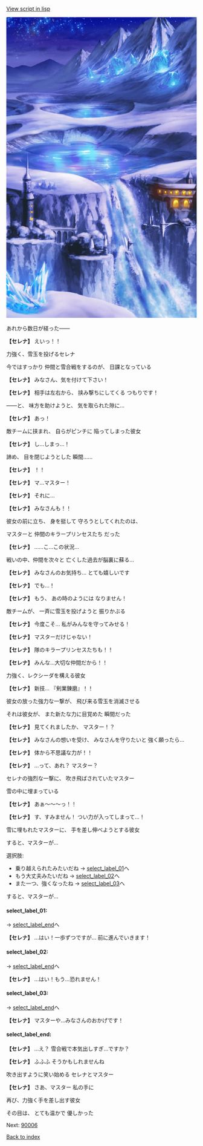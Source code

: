 [View script in lisp](../scripts/10171214.txt)

![highland_snow.png](../images/backgrounds/highland_snow.png)

あれから数日が経った――

**【セレナ】**
えいっ！！

力強く、雪玉を投げるセレナ

今ではすっかり
仲間と雪合戦をするのが、
日課となっている

**【セレナ】**
みなさん、気を付けて下さい！

**【セレナ】**
相手は左右から、
挟み撃ちにしてくる
つもりです！

――と、
味方を助けようと、
気を取られた隙に…

**【セレナ】**
あっ！

敵チームに挟まれ、
自らがピンチに
陥ってしまった彼女

**【セレナ】**
し…しまっ…！

諦め、
目を閉じようとした
瞬間……

**【セレナ】**
！！

**【セレナ】**
マ…マスター！

**【セレナ】**
それに…

**【セレナ】**
みなさんも！！

彼女の前に立ち、
身を挺して
守ろうとしてくれたのは、

マスターと
仲間のキラープリンセスたち
だった

**【セレナ】**
……こ…この状況…

戦いの中、仲間を次々と
亡くした過去が脳裏に蘇る…

**【セレナ】**
みなさんのお気持ち…
とても嬉しいです

**【セレナ】**
でも…！

**【セレナ】**
もう、
あの時のようには
なりません！

敵チームが、
一斉に雪玉を投げようと
振りかぶる

**【セレナ】**
今度こそ…
私がみんなを守ってみせる！

**【セレナ】**
マスターだけじゃない！

**【セレナ】**
隊のキラープリンセスたちも！！

**【セレナ】**
みんな…大切な仲間だから！！

力強く、レクシーダを構える彼女

**【セレナ】**
新技…
『剣業錬磨』！！

彼女の放った強力な一撃が、
飛び来る雪玉を消滅させる

それは彼女が、
また新たな力に目覚めた
瞬間だった

**【セレナ】**
見てくれましたか、
マスター！？

**【セレナ】**
みなさんの想いを受け、
みなさんを守りたいと
強く願ったら…

**【セレナ】**
体から不思議な力が！！

**【セレナ】**
…って、あれ？
マスター？

セレナの強烈な一撃に、
吹き飛ばされていたマスター

雪の中に埋まっている

**【セレナ】**
あぁ～～～っ！！

**【セレナ】**
す、すみません！
つい力が入ってしまって…！

雪に埋もれたマスターに、
手を差し伸べようとする彼女

すると、マスターが…

選択肢:
- 乗り越えられたみたいだね → [select_label_01](#select_label_01)へ
- もう大丈夫みたいだね → [select_label_02](#select_label_02)へ
- また一つ、強くなったね → [select_label_03](#select_label_03)へ

すると、マスターが…

#### select_label_01:
 → [select_label_end](#select_label_end)へ

**【セレナ】**
…はい！一歩ずつですが…
前に進んでいきます！

#### select_label_02:
 → [select_label_end](#select_label_end)へ

**【セレナ】**
…はい！もう…恐れません！

#### select_label_03:
 → [select_label_end](#select_label_end)へ

**【セレナ】**
マスターや…みなさんのおかげです！

#### select_label_end:

**【セレナ】**
…え？
雪合戦で本気出しすぎ…ですか？

**【セレナ】**
ふふふ
そうかもしれませんね

吹き出すように笑い始める
セレナとマスター

**【セレナ】**
さあ、マスター
私の手に

再び、力強く手を差し出す彼女

その目は、
とても温かで
優しかった


Next: [90006](90006.md)

[Back to index](index.md)
